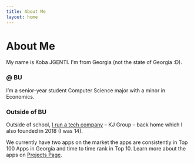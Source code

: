 ```yaml
---
title: About Me
layout: home
---
```


# About Me

My name is Koba JGENTI. I'm from Georgia (not the state of Georgia :D).

### @ BU
I’m a senior-year student Computer Science major with a minor in Economics. 

### Outside of BU 
Outside of school, [I run a tech company](/work.md) – KJ Group – back home which I also founded in 2018 (I was 14). 

We currently have two apps on the market the apps are consistently in Top 100 Apps in Georgia and time to time rank in Top 10. Learn more about the apps on [Projects Page](/projects.md).